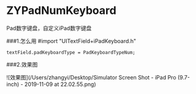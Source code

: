 # ZYPadNumKeyboard
Pad数字键盘，自定义iPad数字键盘

###1.怎么用
    #import "UITextField+iPadKeyboard.h"
    
   
    textField.padKeyboardType = PadKeyboardTypeNum;

###2.效果图

![效果图](/Users/zhangyi/Desktop/Simulator Screen Shot - iPad Pro (9.7-inch) - 2019-11-09 at 22.02.55.png)